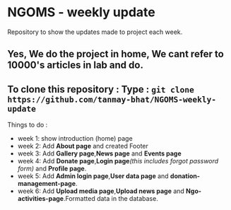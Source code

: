# NGOMS - weekly update
Repository to show the updates made to project each week.

Yes, We do the project in home, **We cant refer to 10000's articles in lab and do**.
------------------------------------------------------------------------------------
To clone this repository :
Type : `git clone https://github.com/tanmay-bhat/NGOMS-weekly-update`
------------------------------------------------------------------------------------
Things to do :
- week 1: show introduction (home) page
- week 2: Add **About page** and created Footer
- week 3: Add **Gallery page**,**News page** and **Events page**
- week 4: Add **Donate page**,**Login page**_(this includes forgot password form)_ and **Profile page**.
- week 5: Add **Admin login page**,**User data page** and **donation-management-page**.
- week 6: Add **Upload media page**,**Upload news page** and **Ngo-activities-page**.Formatted data in the database.

